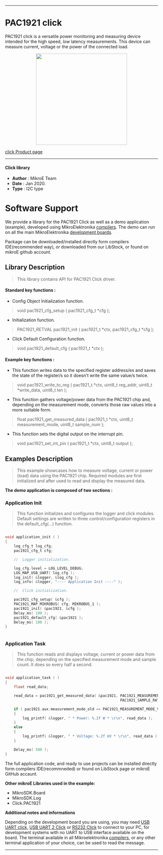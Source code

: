 
---
# PAC1921 click

PAC1921 click is a versatile power monitoring and measuring device intended for the high speed, low latency measurements. This device can measure current, voltage or the power of the connected load.

<p align="center">
  <img src="https://download.mikroe.com/images/click_for_ide/pac1921_click.png" height=300px>
</p>

[click Product page](https://www.mikroe.com/pac1921-click)

---

#### Click library 

- **Author**        : MikroE Team
- **Date**          : Jan 2020.
- **Type**          : I2C type

# Software Support

We provide a library for the PAC1921 Click 
as well as a demo application (example), developed using MikroElektronika 
[compilers](https://shop.mikroe.com/compilers). 
The demo can run on all the main MikroElektronika [development boards](https://shop.mikroe.com/development-boards).

Package can be downloaded/installed directly form compilers IDE(recommended way), or downloaded from our LibStock, or found on mikroE github account. 

## Library Description

> This library contains API for PAC1921 Click driver.

#### Standard key functions :

- Config Object Initialization function.
> void pac1921_cfg_setup ( pac1921_cfg_t *cfg ); 
 
- Initialization function.
> PAC1921_RETVAL pac1921_init ( pac1921_t *ctx, pac1921_cfg_t *cfg );

- Click Default Configuration function.
> void pac1921_default_cfg ( pac1921_t *ctx );


#### Example key functions :

- This function writes data to the specified register address/es and saves the 
  state of the register/s so it doesn't write the same value/s twice.
> void pac1921_write_to_reg ( pac1921_t *ctx, uint8_t reg_addr, uint8_t *write_data, uint8_t len );
 
- This function gathers voltage/power data from the PAC1921 chip and, depending
  on the measurement mode, converts those raw values into a more suitable form.
> float pac1921_get_measured_data ( pac1921_t *ctx, uint8_t measurement_mode, uint8_t sample_num );

- This function sets the digital output on the interrupt pin.
> void pac1921_set_int_pin ( pac1921_t *ctx, uint8_t output );

## Examples Description

> This example showcases how to measure voltage, current or power (load) data using the 
  PAC1921 chip. Required modules are first initialized and after used to read and
  display the measured data. 

**The demo application is composed of two sections :**

### Application Init 

> This function initializes and configures the logger and click modules. Default settings
  are written to three control/configuration registers in the default_cfg(...) function. 

```c

void application_init ( )
{
    log_cfg_t log_cfg;
    pac1921_cfg_t cfg;

    //  Logger initialization.

    log_cfg.level = LOG_LEVEL_DEBUG;
    LOG_MAP_USB_UART( log_cfg );
    log_init( &logger, &log_cfg );
    log_info( &logger, "---- Application Init ----" );

    //  Click initialization.

    pac1921_cfg_setup( &cfg );
    PAC1921_MAP_MIKROBUS( cfg, MIKROBUS_1 );
    pac1921_init( &pac1921, &cfg );
    Delay_ms( 100 );
    pac1921_default_cfg( &pac1921 );
    Delay_ms( 100 );
}
  
```

### Application Task

> This function reads and displays voltage, current or power data from the chip, depending
  on the specified measurement mode and sample count. It does so every half a second. 

```c

void application_task ( )
{
    float read_data;

    read_data = pac1921_get_measured_data( &pac1921, PAC1921_MEASUREMENT_MODE_V_BUS_FREE_RUN,
                                                     PAC1921_SAMPLE_RATE_512 );

    if ( pac1921.aux.measurement_mode_old == PAC1921_MEASUREMENT_MODE_V_POWER_FREE_RUN )
    {
        log_printf( &logger, " * Power: %.2f W * \r\n", read_data );
    }
    else
    {
        log_printf( &logger, " * Voltage: %.2f mV * \r\n", read_data );
    }

    Delay_ms( 500 );
} 

```

The full application code, and ready to use projects can be  installed directly form compilers IDE(recommneded) or found on LibStock page or mikroE GitHub accaunt.

**Other mikroE Libraries used in the example:** 

- MikroSDK.Board
- MikroSDK.Log
- Click.PAC1921

**Additional notes and informations**

Depending on the development board you are using, you may need 
[USB UART click](https://shop.mikroe.com/usb-uart-click), 
[USB UART 2 Click](https://shop.mikroe.com/usb-uart-2-click) or 
[RS232 Click](https://shop.mikroe.com/rs232-click) to connect to your PC, for 
development systems with no UART to USB interface available on the board. The 
terminal available in all Mikroelektronika 
[compilers](https://shop.mikroe.com/compilers), or any other terminal application 
of your choice, can be used to read the message.

---
